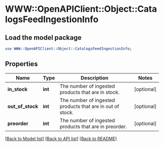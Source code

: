 # WWW::OpenAPIClient::Object::CatalogsFeedIngestionInfo

## Load the model package
```perl
use WWW::OpenAPIClient::Object::CatalogsFeedIngestionInfo;
```

## Properties
Name | Type | Description | Notes
------------ | ------------- | ------------- | -------------
**in_stock** | **int** | The number of ingested products that are in stock. | [optional] 
**out_of_stock** | **int** | The number of ingested products that are in out of stock. | [optional] 
**preorder** | **int** | The number of ingested products that are in preorder. | [optional] 

[[Back to Model list]](../README.md#documentation-for-models) [[Back to API list]](../README.md#documentation-for-api-endpoints) [[Back to README]](../README.md)


